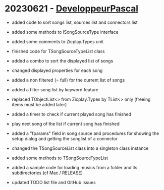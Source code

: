 # 20230621 - [DeveloppeurPascal](https://github.com/DeveloppeurPascal)

* added code to sort songs list, sources list and connectors list
* added some methods to ISongSourceType interface
* added some comments to Zicplay.Types unit
* finished code for TSongSourceTypeList class

* added a combo to sort the displayed list of songs
* changed displayed properties for each song
* added a non filtered (= full) for the current list of songs
* added a filter song list by keyword feature
* replaced TObjectList<> from Zicplay.Types by TList<> only (freeing items must be added later)
* added a timer to check if current played song has finished
* play next song of the list if current song has finished

* added a "fparams" field in song source and procedures for showing the setup dialog and getting the songlist of a connector
* changed the TSongSourceList class into a singleton class instance
* added some methods to TSongSourceTypeList

* added a sample code for loading musics from a folder and its subdirectories (cf Mac / RELEASE)

* updated TODO list file and GitHub issues
